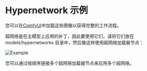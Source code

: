 # Hypernetwork 示例

您可以在[ComfyUI](https://github.com/comfyanonymous/ComfyUI)中加载这些图像以获得完整的工作流程。

超网络是在主模型上应用的补丁，因此要使用它们，请将它们放在 models/hypernetworks 目录中，然后像这样使用超网络加载器节点：

![Example](hypernetwork_example.png)

您可以通过按顺序链接多个超网络加载器节点来应用多个超网络。
